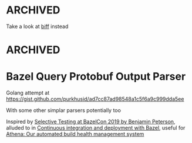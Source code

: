 # ARCHIVED

Take a look at [biff](https://github.com/purkhusid/biff) instead

# ARCHIVED

# Bazel Query Protobuf Output Parser

Golang attempt at https://gist.github.com/purkhusid/ad7cc87ad98548a1c5f6a9c999dda5ee

With some other simplar parsers potentially too

Inspired by [Selective Testing at BazelCon 2019 by Benjamin Peterson](https://www.youtube.com/watch?v=9Dk7mtIm7_A), alluded to in [Continuous integration and deployment with Bazel](https://dropbox.tech/infrastructure/continuous-integration-and-deployment-with-bazel), useful for [Athena: Our automated build health management system](https://dropbox.tech/infrastructure/athena-our-automated-build-health-management-system)
